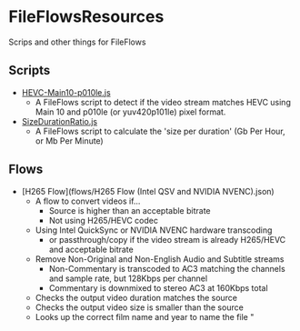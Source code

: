 # FileFlowsResources
Scrips and other things for FileFlows

## Scripts
* [HEVC-Main10-p010le.js](scripts/HEVC-Main10-p010le.js)
  - A FileFlows script to detect if the video stream matches HEVC using Main 10 and p010le (or yuv420p101le) pixel format.
* [SizeDurationRatio.js](scripts/SizeDurationRatio.js)
  - A FileFlows script to calculate the 'size per duration' (Gb Per Hour, or Mb Per Minute)

## Flows
* [H265 Flow](flows/H265 Flow (Intel QSV and NVIDIA NVENC).json)
  - A flow to convert videos if...
    + Source is higher than an acceptable bitrate
    + Not using H265/HEVC codec
  - Using Intel QuickSync or NVIDIA NVENC hardware transcoding
    + or passthrough/copy if the video stream is already H265/HEVC and acceptable bitrate
  - Remove Non-Original and Non-English Audio and Subtitle streams
    + Non-Commentary is transcoded to AC3 matching the channels and sample rate, but 128Kbps per channel
    + Commentary is downmixed to stereo AC3 at 160Kbps total
  - Checks the output video duration matches the source
  - Checks the output video size is smaller than the source
  - Looks up the correct film name and year to name the file "<Title> (<year>) <height>p.mkv" e.g., "Gatacca (1997) 1080p.mkv", preserving the original file date/timestamps.
